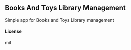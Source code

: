 ## Books And Toys Library Management

Simple app for Books and Toys Library management

#### License

mit